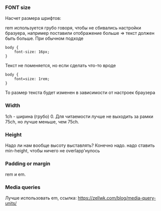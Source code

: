 ### FONT size

Насчет размера шрифтов:

rem используется грубо говоря, чтобы не сбивались настройки бразуера, например поставили отображение больше => текст должен быть больше. При обычном подходе
```
body {
    font-size: 16px;
}
```
Текст не поменяется, но если сделать что-то вроде
```
body {
    font=size: 1rem;
}
```
То размер текста будет изменен в зависимости от настроек браузера

### Width
1ch -  ширина (грубо) 0. Для читаемости лучше не выходить за рамки 75ch, но лучше меньше, чем 75ch.

### Height
Надо ли нам вообще высоту выставлять? Конечно надо. надо ставить min-height, чтобы ничего не overlapp'нулось

### Padding or margin
rem и em.

### Media queries
Лучше использовать em, ссылка: https://zellwk.com/blog/media-query-units/
